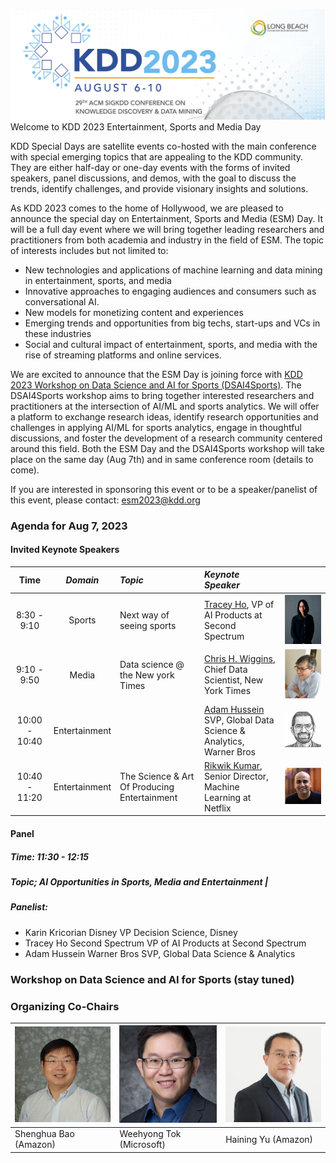 ![KDD 2023 Header](images/kdd2023header.png "KDD 2023 Entertainment, Sports and Media Day")
Welcome to KDD 2023 Entertainment, Sports and Media Day

KDD Special Days are satellite events co-hosted with the main conference with special emerging topics that are appealing to the KDD community. They are either half-day or one-day events with the forms of invited speakers, panel discussions, and demos, with the goal to discuss the trends, identify challenges, and provide visionary insights and solutions.

As KDD 2023 comes to the home of Hollywood, we are pleased to announce the special day on Entertainment, Sports and Media (ESM) Day. It will be a full day event where we will bring together leading researchers and practitioners from both academia and industry in the field of ESM. The topic of interests includes but not limited to:

* New technologies and applications of machine learning and data mining in entertainment, sports, and media
* Innovative approaches to engaging audiences and consumers such as conversational AI.
* New models for monetizing content and experiences
* Emerging trends and opportunities from big techs, start-ups and VCs in these industries
* Social and cultural impact of entertainment, sports, and media with the rise of streaming platforms and online services.

We are excited to announce that the ESM Day is joining force with [KDD 2023 Workshop on Data Science and AI for Sports (DSAI4Sports)](https://dsai4sports.github.io/). The DSAI4Sports workshop aims to bring together interested researchers and practitioners at the intersection of AI/ML and sports analytics. We will offer a platform to exchange research ideas, identify research opportunities and challenges in applying AI/ML for sports analytics, engage in thoughtful discussions, and foster the development of a research community centered around this field. Both the ESM Day and the DSAI4Sports workshop will take place on the same day (Aug 7th) and in same conference room (details to come).

If you are interested in sponsoring this event or to be a speaker/panelist of this event, please contact: esm2023@kdd.org

### Agenda for Aug 7, 2023
#### Invited Keynote Speakers

| Time |  *Domain* | *Topic* | *Keynote Speaker* |  | 
| :-------------:| :-------------: |:-------------| :-------------| :-------------|
| 8:30 - 9:10 | Sports|	Next way of seeing sports	|  [Tracey Ho](https://www.linkedin.com/in/traceych/),	VP of AI Products at Second Spectrum	| ![Tracey](images/tracey.png "Tracey Ho") | 
| 9:10 - 9:50 | Media	|Data science @ the New york Times	| [Chris H. Wiggins](https://www.linkedin.com/in/wiggins/),	Chief Data Scientist, New York Times	| ![Chris](images/chris.png "Chris H. Wiggins")| 
| 10:00 - 10:40 | Entertainment |	<TBD> | [Adam Hussein](https://www.linkedin.com/in/ahusein/)	SVP, Global Data Science & Analytics, Warner Bros|![Adam](images/adam.png "Adam Hussein") | 
| 10:40 - 11:20 | Entertainment |	The Science & Art Of Producing Entertainment	| [Rikwik Kumar](https://www.linkedin.com/in/ritwik-kumar/),	Senior Director, Machine Learning at Netflix	|![Rikwik](images/rikwik.png "Rikwik Kumar") | 

#### Panel
##### Time:  11:30 - 12:15
##### Topic; AI Opportunities in Sports, Media and Entertainment | 
##### Panelist: 
* Karin Kricorian	Disney			VP Decision Science, Disney
* Tracey Ho	Second Spectrum			VP of AI Products at Second Spectrum
* Adam Hussein	Warner Bros			SVP, Global Data Science & Analytics

### Workshop on Data Science and AI for Sports (stay tuned) 


### Organizing Co-Chairs


|![Shenghua](images/shenghua.png "Shenghua Bao") | ![weehyong](images/weehyong.png "Weehyong Tok") | ![haining](images/haining.png "Haining Yu")  |
| ---           | ---           |  ---   |
| Shenghua Bao (Amazon) |  Weehyong Tok (Microsoft) | Haining Yu (Amazon) |

